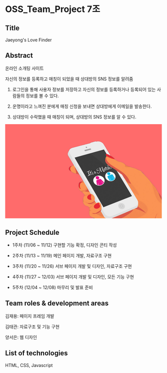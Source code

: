 # OSS_Team_Project 7조

## Title
Jaeyong's Love Finder


## Abstract
온라인 소개팅 사이트


자신의 정보를 등록하고 매칭이 되었을 때 상대방의 SNS 정보를 알려줌

1. 로그인을 통해 사용자 정보를 저장하고 자신의 정보를 등록하거나 등록되어 있는 사람들의 정보를 볼 수 있다.

1. 운명이라고 느껴진 분에게 매칭 신청을 보내면 상대방에게 이메일을 발송한다.

1. 상대방이 수락했을 때 매칭이 되며, 상대방의 SNS 정보를 알 수 있다.

![Image](/images/KakaoTalk_20231105_163924427.jpg)

## Project Schedule
- 1주차 (11/06 ~ 11/12)
  구현할 기능 확정, 디자인 콘티 작성
  
- 2주차 (11/13 ~ 11/19)
  메인 페이지 개발, 자료구조 구현
  
- 3주차 (11/20 ~ 11/26)
  서브 페이지 개발 및 디자인, 자료구조 구현
  
- 4주차 (11/27 ~ 12/03)
  서브 페이지 개발 및 디자인, 모든 기능 구현
  
- 5주차 (12/04 ~ 12/08)
  마무리 및 발표 준비


## Team roles & development areas
김재용: 페이지 프레임 개발

김태관: 자료구조 및 기능 구현

양서은: 웹 디자인


## List of technologies
HTML, CSS, Javascript

